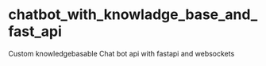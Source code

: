 # chatbot_with_knowladge_base_and_fast_api
Custom knowledgebasable  Chat bot api with fastapi and websockets

